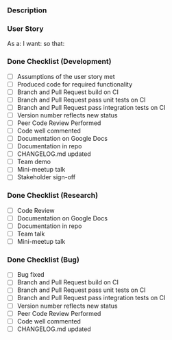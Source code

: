 ### Description

### User Story
As a:
I want:
so that:

### Done Checklist (Development)
- [ ] Assumptions of the user story met
- [ ] Produced code for required functionality
- [ ] Branch and Pull Request build on CI
- [ ] Branch and Pull Request pass unit tests on CI
- [ ] Branch and Pull Request pass integration tests on CI
- [ ] Version number reflects new status
- [ ] Peer Code Review Performed
- [ ] Code well commented
- [ ] Documentation on Google Docs
- [ ] Documentation in repo
- [ ] CHANGELOG.md updated
- [ ] Team demo
- [ ] Mini-meetup talk
- [ ] Stakeholder sign-off

### Done Checklist (Research)
- [ ] Code Review
- [ ] Documentation on Google Docs
- [ ] Documentation in repo
- [ ] Team talk
- [ ] Mini-meetup talk

### Done Checklist (Bug)
- [ ] Bug fixed
- [ ] Branch and Pull Request build on CI
- [ ] Branch and Pull Request pass unit tests on CI
- [ ] Branch and Pull Request pass integration tests on CI
- [ ] Version number reflects new status
- [ ] Peer Code Review Performed
- [ ] Code well commented
- [ ] CHANGELOG.md updated
